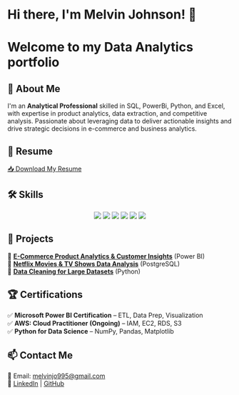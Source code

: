 # Hi there, I'm Melvin Johnson! 👋
# Welcome to my Data Analytics portfolio 

## 🚀 About Me  
I'm an **Analytical Professional** skilled in SQL, PowerBi, Python, and Excel, with expertise in product analytics, data extraction, and competitive analysis. Passionate about leveraging data to deliver actionable insights and drive strategic decisions in e-commerce and business analytics.

## 📄 Resume  
[📥 Download My Resume](https://github.com/melvinjo995/melvinjo995/blob/main/Melvin%20Johnson.pdf)

## 🛠 Skills  
<div align="center">
  <img src="https://img.shields.io/badge/Python-3776AB?style=for-the-badge&logo=python&logoColor=white" />
  <img src="https://img.shields.io/badge/SQL-CC2927?style=for-the-badge&logo=database&logoColor=white" />
  <img src="https://img.shields.io/badge/MySQL-4479A1?style=for-the-badge&logo=mysql&logoColor=white" />
  <img src="https://img.shields.io/badge/PostgreSQL-336791?style=for-the-badge&logo=postgresql&logoColor=white" />
  <img src="https://img.shields.io/badge/PowerBI-F2C811?style=for-the-badge&logo=powerbi&logoColor=black" />
  <img src="https://img.shields.io/badge/Excel-217346?style=for-the-badge&logo=microsoft-excel&logoColor=white" />
</div>

## 📂 Projects  
🔹 **[E-Commerce Product Analytics & Customer Insights](https://github.com/melvinjo995/PowerBi-Projects/tree/main/AdventureWorks)** (Power BI)  
🔹 **[Netflix Movies & TV Shows Data Analysis](https://github.com/melvinjo995/sql-projects/tree/main/DataAnalysis_Netflix)** (PostgreSQL)  
🔹 **[Data Cleaning for Large Datasets](https://github.com/melvinjo995/data-cleaning-python)** (Python)  

## 🏆 Certifications  
✅ **Microsoft Power BI Certification** – ETL, Data Prep, Visualization  
✅ **AWS: Cloud Practitioner (Ongoing)** – IAM, EC2, RDS, S3  
✅ **Python for Data Science** – NumPy, Pandas, Matplotlib   

## 📫 Contact Me  
📧 Email: melvinjo995@gmail.com  
🔗 [LinkedIn](https://www.linkedin.com/in/melvinjo995) | [GitHub](https://github.com/melvinjo995)  
